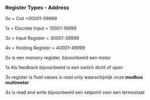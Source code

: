 ### Register Types - Address

0x = Coil =00001-09999

1x = Discrete Input = 10001-19999

3x = Input Register = 30001-39999

4x = Holding Register = 40001-49999



0x is een memory register, bijvoorbeeld een motor

1x Als feedback bijvoorbeeld is een switch dicht of open

3x register is fluid values is read only waarschijnlijk onze **modbus multimeter**

4x is read and write bijvoorbeeld een setpoint voor een termostaat
